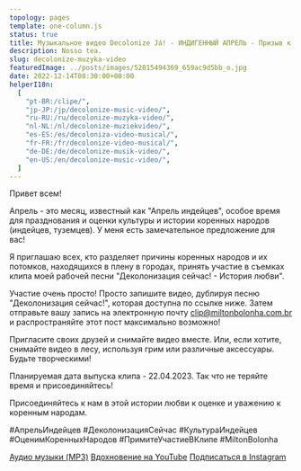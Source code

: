 ```yaml
---
topology: pages
template: one-column.js
status: true
title: Музыкальное видео Decolonize Já! - ИНДИГЕННЫЙ АПРЕЛЬ - Призыв к записи видео
description: Nosso tea.
slug: decolonize-muzyka-video
featuredImage: ../posts/images/52015494369_659ac9d5bb_o.jpg
date: 2022-12-14T08:30:00+00:00
helperI18n:
  [
    "pt-BR:/clipe/",
    "jp-JP:/jp/decolonize-music-video/",
    "ru-RU:/ru/decolonize-muzyka-video/",
    "nl-NL:/nl/decolonize-muziekvideo/",
    "es-ES:/es/decoloniza-video-musical/",
    "fr-FR:/fr/decolonize-video-musical/",
    "de-DE:/de/decolonize-musik-video/",
    "en-US:/en/decolonize-music-video/",
  ]
---
```


Привет всем!

Апрель - это месяц, известный как "Апрель индейцев", особое время для празднования и оценки культуры и истории коренных народов (индейцев, туземцев). У меня есть замечательное предложение для вас!

Я приглашаю всех, кто разделяет причины коренных народов и их потомков, находящихся в плену в городах, принять участие в съемках клипа моей рабочей песни "Деколонизация сейчас! - История любви".

Участие очень просто! Просто запишите видео, дублируя песню "Деколонизация сейчас!", которая доступна по ссылке ниже. Затем отправьте вашу запись на электронную почту clip@miltonbolonha.com.br и распространяйте этот пост максимально возможно!

Пригласите своих друзей и снимайте видео вместе. Или, если хотите, снимайте видео в лесу, используя грим или различные аксессуары. Будьте творческими!

Планируемая дата выпуска клипа - 22.04.2023. Так что не теряйте время и присоединяйтесь!

Присоединяйтесь к нам в этой истории любви к оценке и уважению к коренным народам.

#АпрельИндейцев #ДеколонизацияСейчас #КультураИндейцев #ОценимКоренныхНародов #ПримитеУчастиеВКлипе #MiltonBolonha

[Аудио музыки (MP3)](https://miltonbolonha.com.br)
[Вдохновение на YouTube](https://miltonbolonha.com.br)
[Подписаться в Instagram](https://miltonbolonha.com.br)

